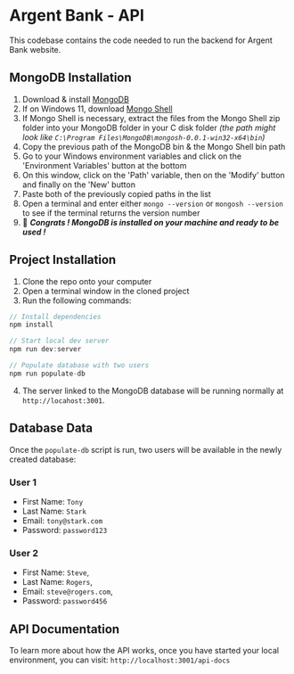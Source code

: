 # Argent Bank - API

This codebase contains the code needed to run the backend for Argent Bank website.

## MongoDB Installation

1. Download & install [MongoDB](https://www.mongodb.com/try/download/community)
2. If on Windows 11, download [Mongo Shell](https://www.mongodb.com/try/download/shell)
3. If Mongo Shell is necessary, extract the files from the Mongo Shell zip folder into your MongoDB folder in your C disk folder _(the path might look like `C:\Program Files\MongoDB\mongosh-0.0.1-win32-x64\bin`)_
4. Copy the previous path of the MongoDB bin & the Mongo Shell bin path
5. Go to your Windows environment variables and click on the 'Environment Variables' button at the bottom
6. On this window, click on the 'Path' variable, then on the 'Modify' button and finally on the 'New' button
7. Paste both of the previously copied paths in the list
8. Open a terminal and enter either `mongo --version` or `mongosh --version` to see if the terminal returns the version number
9. 🎉 **_Congrats ! MongoDB is installed on your machine and ready to be used !_**

## Project Installation

1. Clone the repo onto your computer
2. Open a terminal window in the cloned project
3. Run the following commands:

```js
// Install dependencies
npm install

// Start local dev server
npm run dev:server

// Populate database with two users
npm run populate-db
```

4. The server linked to the MongoDB database will be running normally at `http://locahost:3001`.

## Database Data

Once the `populate-db` script is run, two users will be available in the newly created database:

### User 1

- First Name: `Tony`
- Last Name: `Stark`
- Email: `tony@stark.com`
- Password: `password123`

### User 2

- First Name: `Steve`,
- Last Name: `Rogers`,
- Email: `steve@rogers.com`,
- Password: `password456`

## API Documentation

To learn more about how the API works, once you have started your local environment, you can visit: `http://localhost:3001/api-docs`
